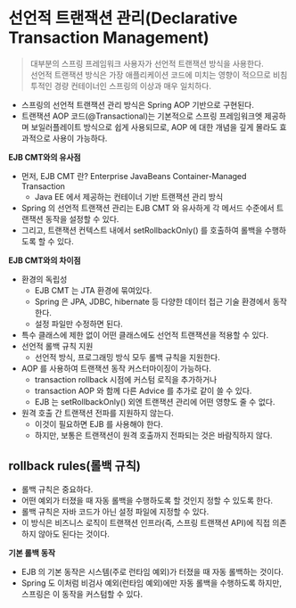 # 선언적 트랜잭션 관리(Declarative Transaction Management)
>대부분의 스프링 프레임워크 사용자가 선언적 트랜잭션 방식을 사용한다.<br>
>선언적 트랜잭션 방식은 가장 애플리케이션 코드에 미치는 영향이 적으므로 비침투적인 경량 컨테이너인 스프링의 이상과 매우 일치하다.
>

- 스프링의 선언적 트랜잭션 관리 방식은 Spring AOP 기반으로 구현된다.
- 트랜잭션 AOP 코드(@Transactional)는 기본적으로 스프링 프레임워크엣 제공하며 보일러플레이트 방식으로 쉽게 사용되므로, AOP 에 대한 개념을 깊게 몰라도 효과적으로 사용이 가능하다.

**EJB CMT와의 유사점**
- 먼저, EJB CMT 란? Enterprise JavaBeans Container-Managed Transaction
    - Java EE 에서 제공하는 컨테이너 기반 트랜잭션 관리 방식
- Spring 의 선언적 트랜잭션 관리는 EJB CMT 와 유사하게 각 메서드 수준에서 트랜잭션 동작을 설정할 수 있다.
- 그리고, 트랜잭션 컨텍스트 내에서 setRollbackOnly() 를 호출하여 롤백을 수행하도록 할 수 있다.

**EJB CMT와의 차이점**
- 환경의 독립성
    - EJB CMT 는 JTA 환경에 묶여있다.
    - Spring 은 JPA, JDBC, hibernate 등 다양한 데이터 접근 기술 환경에서 동작한다.
    - 설정 파일만 수정하면 된다.
- 특수 클래스에 제한 없이 어떤 클래스에도 선언적 트랜잭션을 적용할 수 있다.
- 선언적 롤백 규칙 지원
    - 선언적 방식, 프로그래밍 방식 모두 롤백 규칙을 지원한다.
- AOP 를 사용하여 트랜잭션 동작 커스터마이징이 가능하다.
    - transaction rollback 시점에 커스텀 로직을 추가하거나
    - transaction AOP 와 함께 다른 Advice 를 추가로 같이 쓸 수 있다.
    - EJB 는 setRollbackOnly() 외엔 트랜잭션 관리에 어떤 영향도 줄 수 없다.
- 원격 호출 간 트랜잭션 전파를 지원하지 않는다.
    - 이것이 필요하면 EJB 를 사용해야 한다.
    - 하지만, 보통은 트랜잭션이 원격 호출까지 전파되는 것은 바람직하지 않다.

## rollback rules(롤백 규칙)
- 롤백 규칙은 중요하다.
- 어떤 예외가 터졌을 때 자동 롤백을 수행하도록 할 것인지 정할 수 있도록 한다.
- 롤백 규칙은 자바 코드가 아닌 설정 파일에 지정할 수 있다.
- 이 방식은 비즈니스 로직이 트랜잭션 인프라(즉, 스프링 트랜잭션 API)에 직접 의존하지 않아도 된다는 것이다.

**기본 롤백 동작**
- EJB 의 기본 동작은 시스템(주로 런타임 예외)가 터졌을 때 자동 롤백하는 것이다.
- Spring 도 이처럼 비검사 예외(런타임 예외)에만 자동 롤백을 수행하도록 하지만, 스프링은 이 동작을 커스텀할 수 있다.
